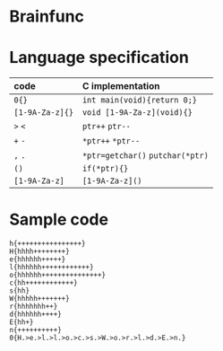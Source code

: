 # Brainfunc

# Language specification

| code            | C implementation                 |
| :-------------- | :------------------------------- |
| `0{}`           | `int main(void){return 0;}`      |
| `[1-9A-Za-z]{}` | `void [1-9A-Za-z](void){}`         |
| `>` `<`         | `ptr++` `ptr--`                  |
| `+` `-`         | `*ptr++` `*ptr--`                |
| `,` `.`         | `*ptr=getchar()` `putchar(*ptr)` |
| `()`            | `if(*ptr){}`                     |
| `[1-9A-Za-z]`   | `[1-9A-Za-z]()`                    |

# Sample code
```brainfuck
h{++++++++++++++++}
H{hhhh++++++++}
e{hhhhhh+++++}
l{hhhhhh++++++++++++}
o{hhhhhh+++++++++++++++}
c{hh++++++++++++}
s{hh}
W{hhhhh+++++++}
r{hhhhhhh++}
d{hhhhhh++++}
E{hh+}
n{++++++++++}
0{H.>e.>l.>l.>o.>c.>s.>W.>o.>r.>l.>d.>E.>n.}
```
